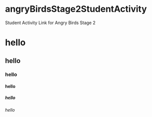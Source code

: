 # angryBirdsStage2StudentActivity
Student Activity Link for Angry Birds Stage 2
# hello
## hello
### hello
#### hello
##### hello
###### hello

